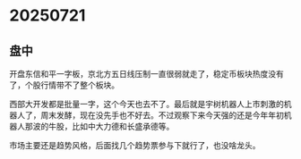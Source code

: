 # 20250721

## 盘中

开盘东信和平一字板，京北方五日线压制一直很弱就走了，稳定币板块热度没有了，个股行情带不了整个板块。

西部大开发都是批量一字，这个今天也去不了。最后就是宇树机器人上市刺激的机器人了，周末发酵，现在没先手也不好去。不过观察下来今天强的还是今年年初机器人那波的牛股，比如中大力德和长盛承德等。

市场主要还是趋势风格，后面找几个趋势票参与下就行了，也没啥龙头。
